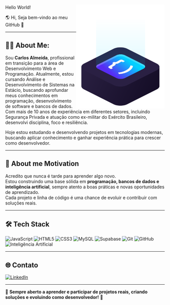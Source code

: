 Hello World! 
<img align="right" width="280" src="https://raw.githubusercontent.com/Dev-CarlosAlmeida/Dev-CarlosAlmeida/main/ilus-code.svg" alt="Imagem código ilustrado" />

🌎 Hi, Seja bem-vindo ao meu GitHub 🚀

---

## 🧑‍💻 About Me:
Sou **Carlos Almeida**, profissional em transição para a área de Desenvolvimento Web e Programação.
Atualmente, estou cursando Análise e Desenvolvimento de Sistemas na Estácio, buscando aprofundar meus conhecimentos em programação, desenvolvimento de software e bancos de dados.
Com mais de 10 anos de experiência em diferentes setores, incluindo Segurança Privada e atuação como ex-militar do Exército Brasileiro, desenvolvi disciplina, foco e resiliência.

Hoje estou estudando e desenvolvendo projetos em tecnologias modernas, buscando aplicar conhecimento e ganhar experiência prática para crescer como desenvolvedor.

---

## 🎯 About me Motivation
Acredito que nunca é tarde para aprender algo novo.  
Estou construindo uma base sólida em **programação, bancos de dados e inteligência artificial**, sempre atento a boas práticas e novas oportunidades de aprendizado.  
Cada projeto e linha de código é uma chance de evoluir e contribuir com soluções reais.  

---

## 🛠 Tech Stack
![JavaScript](https://img.shields.io/badge/JavaScript-F7DF1E?style=for-the-badge&logo=javascript&logoColor=black)
![HTML5](https://img.shields.io/badge/HTML5-E34F26?style=for-the-badge&logo=html5&logoColor=white)
![CSS3](https://img.shields.io/badge/CSS3-1572B6?style=for-the-badge&logo=css3&logoColor=white)
![MySQL](https://img.shields.io/badge/MySQL-00758F?style=for-the-badge&logo=mysql&logoColor=white)
![Supabase](https://img.shields.io/badge/Supabase-3ECF8E?style=for-the-badge&logo=supabase&logoColor=white)
![Git](https://img.shields.io/badge/Git-F05032?style=for-the-badge&logo=git&logoColor=white)
![GitHub](https://img.shields.io/badge/GitHub-181717?style=for-the-badge&logo=github&logoColor=white)
![Inteligência Artificial](https://img.shields.io/badge/IA-FF6F61?style=for-the-badge&logo=robot&logoColor=white)

---

## 🌐 Contato
[![LinkedIn](https://img.shields.io/badge/LinkedIn-0077B5?style=for-the-badge&logo=linkedin&logoColor=white)](https://www.linkedin.com/in/devcarlosalmeida)

---

🚀 **Sempre aberto a aprender e participar de projetos reais, criando soluções e evoluindo como desenvolvedor!** 🚀

